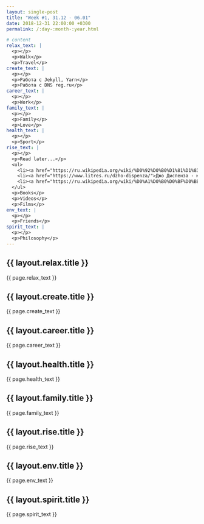 ```yaml
---
layout: single-post
title: "Week #1, 31.12 - 06.01"
date: 2018-12-31 22:00:00 +0300
permalink: /:day-:month-:year.html

# content
relax_text: |
  <p></p>
  <p>Walk</p>
  <p>Travel</p>
create_text: |
  <p></p>
  <p>Работа с Jekyll, Yarn</p>
  <p>Работа с DNS reg.ru</p>
career_text: |
  <p></p>
  <p>Work</p>
family_text: |
  <p></p>
  <p>Family</p>
  <p>Love</p>
health_text: |
  <p></p>
  <p>Sport</p>
rise_text: |
  <p></p>
  <p>Read later...</p>
  <ul>
    <li><a href="https://ru.wikipedia.org/wiki/%D0%92%D0%B0%D1%81%D1%83%D0%B4%D0%B5%D0%B2,_%D0%94%D0%B6%D0%B0%D0%B3%D0%B3%D0%B8">Садхгуру - медитация</a></li>
    <li><a href="https://www.litres.ru/dzho-dispenza/">Джо Диспенза - мозг</a></li>
    <li><a href="https://ru.wikipedia.org/wiki/%D0%A1%D0%B0%D0%BF%D0%BE%D0%BB%D1%8C%D1%81%D0%BA%D0%B8,_%D0%A0%D0%BE%D0%B1%D0%B5%D1%80%D1%82">Роберт Сапольски - поведение человека</a></li>
  </ul>
  <p>Books</p>
  <p>Videos</p>
  <p>Films</p>
env_text: |
  <p></p>
  <p>Friends</p>
spirit_text: |
  <p></p>
  <p>Philosophy</p>
---
```

<div class="content__block" id="relax">
  <h2 class="content__title">{{ layout.relax.title }}</h2>
  {{ page.relax_text }}
</div>
<div class="content__block" id="create">
  <h2 class="content__title">{{ layout.create.title }}</h2>
  {{ page.create_text }}
</div>
<div class="content__block" id="career">
  <h2 class="content__title">{{ layout.career.title }}</h2>
  {{ page.career_text }}
</div>
<div class="content__block" id="health">
  <h2 class="content__title">{{ layout.health.title }}</h2>
  {{ page.health_text }}
</div>
<div class="content__block" id="family">
  <h2 class="content__title">{{ layout.family.title }}</h2>
  {{ page.family_text }}
</div>
<div class="content__block" id="rise">
  <h2 class="content__title">{{ layout.rise.title }}</h2>
  {{ page.rise_text }}
</div>
<div class="content__block" id="env">
  <h2 class="content__title">{{ layout.env.title }}</h2>
  {{ page.env_text }}
</div>
<div class="content__block" id="spirit">
  <h2 class="content__title">{{ layout.spirit.title }}</h2>
  {{ page.spirit_text }}
</div>
